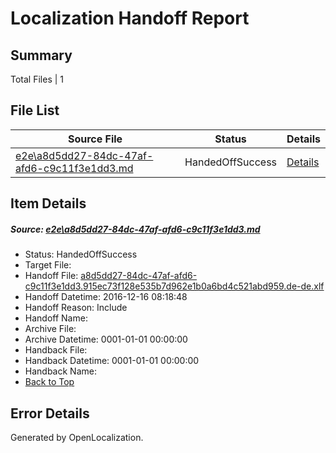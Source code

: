 # <a name='report-top'></a> Localization Handoff Report

## Summary
 Total Files | 1

## File List
 Source File | Status | Details 
 ----------- | ------ | ------- 
 [e2e\a8d5dd27-84dc-47af-afd6-c9c11f3e1dd3.md](https://github.com/OpenLocalizationTestOrg/ol-test0/blob/6e7526e0810108d3b6b8b65435127325dd0ae383/e2e/a8d5dd27-84dc-47af-afd6-c9c11f3e1dd3.md) | HandedOffSuccess | [Details](#9af2c81f95065acc122f3e7dfed88dd5e8edc6c76)

## Item Details
##### <a name='9af2c81f95065acc122f3e7dfed88dd5e8edc6c76'></a> Source: [e2e\a8d5dd27-84dc-47af-afd6-c9c11f3e1dd3.md](https://github.com/OpenLocalizationTestOrg/ol-test0/blob/6e7526e0810108d3b6b8b65435127325dd0ae383/e2e/a8d5dd27-84dc-47af-afd6-c9c11f3e1dd3.md)
* Status: HandedOffSuccess
* Target File: 
* Handoff File: [a8d5dd27-84dc-47af-afd6-c9c11f3e1dd3.915ec73f128e535b7d962e1b0a6bd4c521abd959.de-de.xlf](https://github.com/OpenLocalizationTestOrg/ol-test0-handoff/blob/56f980a228065857bb95721bfbbca88ee1df80dd/ol-handoff/OpenLocalizationTestOrg/ol-test0-dede/xinjiang/ht/a8d5dd27-84dc-47af-afd6-c9c11f3e1dd3.915ec73f128e535b7d962e1b0a6bd4c521abd959.de-de.xlf)
* Handoff Datetime: 2016-12-16 08:18:48
* Handoff Reason: Include
* Handoff Name: 
* Archive File: 
* Archive Datetime: 0001-01-01 00:00:00
* Handback File: 
* Handback Datetime: 0001-01-01 00:00:00
* Handback Name: 
* [Back to Top](#report-top)


## Error Details

Generated by OpenLocalization.
